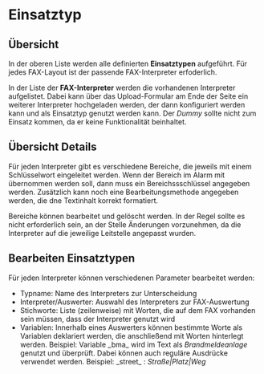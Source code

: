# Einsatztyp

## Übersicht

In der oberen Liste werden alle definierten **Einsatztypen** aufgeführt. Für jedes FAX-Layout ist der passende FAX-Interpreter erfoderlich.

In der Liste der **FAX-Interpreter** werden die vorhandenen Interpreter aufgelistet. Dabei kann über das Upload-Formular am Ende der Seite ein weiterer Interpreter hochgeladen werden, der dann konfiguriert werden kann und als Einsatztyp genutzt werden kann. Der _Dummy_ sollte nicht zum Einsatz kommen, da er keine Funktionalität beinhaltet.

## Übersicht Details

Für jeden Interpreter gibt es verschiedene Bereiche, die jeweils mit einem Schlüsselwort eingeleitet werden. Wenn der Bereich im Alarm mit übernommen werden soll, dann muss ein Bereichssschlüssel angegeben werden. Zusätzlich kann noch eine Bearbeitungsmethode angegeben werden, die dne Textinhalt korrekt formatiert.

Bereiche können bearbeitet und gelöscht werden. In der Regel sollte es nicht erforderlich sein, an der Stelle Änderungen vorzunehmen, da die Interpreter auf die jeweilige Leitstelle angepasst wurden.

## Bearbeiten Einsatztypen

Für jeden Interpreter können verschiedenen Parameter bearbeitet werden:

* Typname: Name des Interpreters zur Unterscheidung
* Interpreter/Auswerter: Auswahl des Interpreters zur FAX-Auswertung
* Stichworte: Liste (zeilenweise) mit Worten, die auf dem FAX vorhanden sein müssen, dass der Interpreter genutzt wird
* Variablen: Innerhalb eines Auswerters können bestimmte Worte als Variablen deklariert werden, die anschließend mit Worten hinterlegt werden.
 Beispiel: Variable \_bma\_ wird im Text als *Brandmeldeanlage* genutzt und überprüft.
 Dabei können auch reguläre Ausdrücke verwendet werden.
 Beispiel: \_street\_ : *Straße|Platz|Weg*
